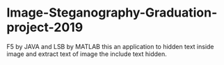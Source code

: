 # Image-Steganography-Graduation-project-2019
F5 by JAVA and LSB by MATLAB
this an application to hidden text inside image and extract text of image the include text hidden.
